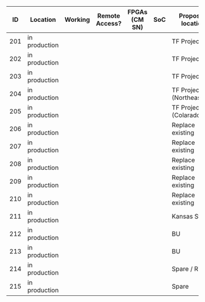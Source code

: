 |  ID | Location      | Working | Remote Access? | FPGAs (CM SN) | SoC | Proposed location | notes |
| --- | ---           | ---     | ---            | ---           | --- | ---               | ---   |
| 201 | in production |         |                |               |     | TF Project        |   |
| 202 | in production |         |                |               |     | TF Project        |   |
| 203 | in production |         |                |               |     | TF Project        |   |
| 204 | in production |         |                |               |     | TF Project (Northeastern)|   |
| 205 | in production |         |                |               |     | TF Project (Colarado)|  |
| 206 | in production |         |                |               |     | Replace existing  | ASAP  |
| 207 | in production |         |                |               |     | Replace existing  | ASAP  |
| 208 | in production |         |                |               |     | Replace existing  | ASAP  |
| 209 | in production |         |                |               |     | Replace existing  | ASAP  |
| 210 | in production |         |                |               |     | Replace existing  | ASAP  |
| 211 | in production |         |                |               |     | Kansas State      |   |
| 212 | in production |         |                |               |     | BU                |   |
| 213 | in production |         |                |               |     | BU                |   |
| 214 | in production |         |                |               |     | Spare / Rice      |   |
| 215 | in production |         |                |               |     | Spare             |   |

